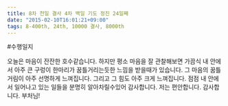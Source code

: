 ```yaml
---
title: 8차 천일 결사 4차 백일 기도 정진 24일째
date: "2015-02-10T16:01:21+09:00"
tags: 8-400th, 24th, 10000 결사, 8000th
---
```


#수행일지

오늘은 마음이 잔잔한 호수같습니다. 하지만 평소 마음을 잘 관찰해보면 가끔식 내 안에서 아주 큰 구렁이 한마리가 꿈틀거리는듯한 느낌을 받을때가 있습니다. 그 마음의 꿈틀거림이 아주 선명하게 느껴집니다. 그리고 그 힘도 아주 크게 느껴집니다. 점점 내 안에서 일어나고 있는 일들을 분명히 알아차릴수있어 감사합니다. 저는 편안합니다. 감사합니다. 부처님!
